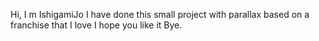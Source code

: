 Hi, I m IshigamiJo
I have done this small project with parallax
based on a franchise that I love
I hope you like it
Bye.
